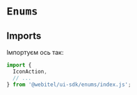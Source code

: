 # `Enums`

## Imports

Імпортуєм ось так:

```js
import {
  IconAction,
  // ...
} from '@webitel/ui-sdk/enums/index.js';
```
